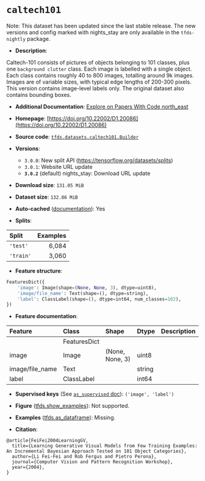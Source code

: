 <div itemscope itemtype="http://schema.org/Dataset">
  <div itemscope itemprop="includedInDataCatalog" itemtype="http://schema.org/DataCatalog">
    <meta itemprop="name" content="TensorFlow Datasets" />
  </div>
  <meta itemprop="name" content="caltech101" />
  <meta itemprop="description" content="Caltech-101 consists of pictures of objects belonging to 101 classes, plus one&#10;`background clutter` class. Each image is labelled with a single object. Each&#10;class contains roughly 40 to 800 images, totalling around 9k images. Images are&#10;of variable sizes, with typical edge lengths of 200-300 pixels. This version&#10;contains image-level labels only. The original dataset also contains bounding&#10;boxes.&#10;&#10;To use this dataset:&#10;&#10;```python&#10;import tensorflow_datasets as tfds&#10;&#10;ds = tfds.load(&#x27;caltech101&#x27;, split=&#x27;train&#x27;)&#10;for ex in ds.take(4):&#10;  print(ex)&#10;```&#10;&#10;See [the guide](https://www.tensorflow.org/datasets/overview) for more&#10;informations on [tensorflow_datasets](https://www.tensorflow.org/datasets).&#10;&#10;" />
  <meta itemprop="url" content="https://www.tensorflow.org/datasets/catalog/caltech101" />
  <meta itemprop="sameAs" content="https://doi.org/10.22002/D1.20086" />
  <meta itemprop="citation" content="@article{FeiFei2004LearningGV,&#10;  title={Learning Generative Visual Models from Few Training Examples: An Incremental Bayesian Approach Tested on 101 Object Categories},&#10;  author={Li Fei-Fei and Rob Fergus and Pietro Perona},&#10;  journal={Computer Vision and Pattern Recognition Workshop},&#10;  year={2004},&#10;}" />
</div>

# `caltech101`


Note: This dataset has been updated since the last stable release. The new
versions and config marked with
<span class="material-icons" title="Available only in the tfds-nightly package">nights_stay</span>
are only available in the `tfds-nightly` package.

*   **Description**:

Caltech-101 consists of pictures of objects belonging to 101 classes, plus one
`background clutter` class. Each image is labelled with a single object. Each
class contains roughly 40 to 800 images, totalling around 9k images. Images are
of variable sizes, with typical edge lengths of 200-300 pixels. This version
contains image-level labels only. The original dataset also contains bounding
boxes.

*   **Additional Documentation**:
    <a class="button button-with-icon" href="https://paperswithcode.com/dataset/caltech-101">
    Explore on Papers With Code
    <span class="material-icons icon-after" aria-hidden="true"> north_east
    </span> </a>

*   **Homepage**:
    [https://doi.org/10.22002/D1.20086](https://doi.org/10.22002/D1.20086)

*   **Source code**:
    [`tfds.datasets.caltech101.Builder`](https://github.com/tensorflow/datasets/tree/master/tensorflow_datasets/datasets/caltech101/caltech101_dataset_builder.py)

*   **Versions**:

    *   `3.0.0`: New split API (https://tensorflow.org/datasets/splits)
    *   `3.0.1`: Website URL update
    *   **`3.0.2`** (default)
        <span class="material-icons" title="Available only in the tfds-nightly package">nights_stay</span>:
        Download URL update

*   **Download size**: `131.05 MiB`

*   **Dataset size**: `132.86 MiB`

*   **Auto-cached**
    ([documentation](https://www.tensorflow.org/datasets/performances#auto-caching)):
    Yes

*   **Splits**:

Split     | Examples
:-------- | -------:
`'test'`  | 6,084
`'train'` | 3,060

*   **Feature structure**:

```python
FeaturesDict({
    'image': Image(shape=(None, None, 3), dtype=uint8),
    'image/file_name': Text(shape=(), dtype=string),
    'label': ClassLabel(shape=(), dtype=int64, num_classes=102),
})
```

*   **Feature documentation**:

Feature         | Class        | Shape           | Dtype  | Description
:-------------- | :----------- | :-------------- | :----- | :----------
                | FeaturesDict |                 |        |
image           | Image        | (None, None, 3) | uint8  |
image/file_name | Text         |                 | string |
label           | ClassLabel   |                 | int64  |

*   **Supervised keys** (See
    [`as_supervised` doc](https://www.tensorflow.org/datasets/api_docs/python/tfds/load#args)):
    `('image', 'label')`

*   **Figure**
    ([tfds.show_examples](https://www.tensorflow.org/datasets/api_docs/python/tfds/visualization/show_examples)):
    Not supported.

*   **Examples**
    ([tfds.as_dataframe](https://www.tensorflow.org/datasets/api_docs/python/tfds/as_dataframe)):
    Missing.

*   **Citation**:

```
@article{FeiFei2004LearningGV,
  title={Learning Generative Visual Models from Few Training Examples: An Incremental Bayesian Approach Tested on 101 Object Categories},
  author={Li Fei-Fei and Rob Fergus and Pietro Perona},
  journal={Computer Vision and Pattern Recognition Workshop},
  year={2004},
}
```
